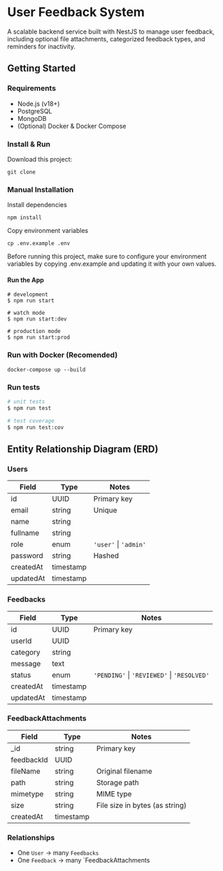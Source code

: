 # User Feedback System

A scalable backend service built with NestJS to manage user feedback, including optional file attachments, categorized feedback types, and reminders for inactivity.

## Getting Started

### Requirements
- Node.js (v18+)
- PostgreSQL
- MongoDB
- (Optional) Docker & Docker Compose

### Install & Run
Download this project:
```shell script
git clone 
```

### Manual Installation
Install dependencies
```shell script
npm install
```

Copy environment variables
```shell script
cp .env.example .env
```

Before running this project, make sure to configure your environment variables by copying .env.example and updating it with your own values.

#### Run the App

```shell script
# development
$ npm run start

# watch mode
$ npm run start:dev

# production mode
$ npm run start:prod
```

### Run with Docker (Recomended)
``` shell script
docker-compose up --build
```

### Run tests

```bash
# unit tests
$ npm run test

# test coverage
$ npm run test:cov
```

##  Entity Relationship Diagram (ERD)

### Users
| Field     | Type      | Notes                 |
| --------- | --------- | --------------------- |
| id        | UUID      | Primary key           |
| email     | string    | Unique                |
| name      | string    |                       |
| fullname  | string    |                       |
| role      | enum      | `'user'` \| `'admin'` |
| password  | string    | Hashed                |
| createdAt | timestamp |                       |
| updatedAt | timestamp |                       |

### Feedbacks
| Field     | Type      | Notes                                       |
| --------- | --------- | ------------------------------------------- |
| id        | UUID      | Primary key                                 |
| userId    | UUID      |                                |
| category  | string    |                                             |
| message   | text      |                                             |
| status    | enum      | `'PENDING'` \| `'REVIEWED'` \| `'RESOLVED'` |
| createdAt | timestamp |                                             |
| updatedAt | timestamp |                                             |

### FeedbackAttachments
| Field      | Type      | Notes                          |
| ---------- | --------- | ------------------------------ |
| _id         | string      | Primary key                    |
| feedbackId | UUID      |               |
| fileName   | string    | Original filename              |
| path       | string    | Storage path                   |
| mimetype   | string    | MIME type                      |
| size       | string    | File size in bytes (as string) |
| createdAt  | timestamp |                                |

### Relationships
- One `User` → many `Feedbacks`
- One `Feedback` → many `FeedbackAttachments


